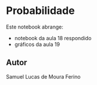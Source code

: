 # Probabilidade

Este notebook abrange:
- notebook da aula 18 respondido
- gráficos da aula 19

## Autor

Samuel Lucas de Moura Ferino